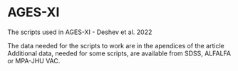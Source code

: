 # AGES-XI
The scripts used in AGES-XI - Deshev et al. 2022

The data needed for the scripts to work are in the apendices of the article
Additional data, needed for some scripts, are available from SDSS, ALFALFA or MPA-JHU VAC.
